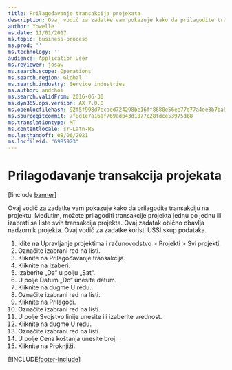 ```yaml
---
title: Prilagođavanje transakcija projekata
description: Ovaj vodič za zadatke vam pokazuje kako da prilagodite transakciju na projektu.
author: Yowelle
ms.date: 11/01/2017
ms.topic: business-process
ms.prod: ''
ms.technology: ''
audience: Application User
ms.reviewer: josaw
ms.search.scope: Operations
ms.search.region: Global
ms.search.industry: Service industries
ms.author: andchoi
ms.search.validFrom: 2016-06-30
ms.dyn365.ops.version: AX 7.0.0
ms.openlocfilehash: 92f5f998d7ecaed724298be16ff8680e56ee77d77a4ee3b7ba83fa5a8a1a4787
ms.sourcegitcommit: 7f8d1e7a16af769adb43d1877c28fdce53975db8
ms.translationtype: MT
ms.contentlocale: sr-Latn-RS
ms.lasthandoff: 08/06/2021
ms.locfileid: "6985923"
---
```

# <a name="adjust-project-transactions"></a>Prilagođavanje transakcija projekata

[!include [banner](../../includes/banner.md)]

Ovaj vodič za zadatke vam pokazuje kako da prilagodite transakciju na projektu. Međutim, možete prilagoditi transakcije projekta jednu po jednu ili izabrati sa liste svih transakcija projekta. Ovaj zadatak obično obavlja nadzornik projekta. Ovaj vodič za zadatke koristi USSI skup podataka.

1. Idite na Upravljanje projektima i računovodstvo > Projekti > Svi projekti. 
2. Označite izabrani red na listi. 
3. Kliknite na Prilagođavanje transakcija. 
4. Kliknite na Izaberi. 
5. Izaberite „Da“ u polju „Sat“. 
6. U polje Datum „Do“ unesite datum. 
7. Kliknite na dugme U redu. 
8. Označite izabrani red na listi. 
9. Kliknite na Prilagodi. 
10. Označite izabrani red na listi. 
11. U polje Svojstvo linije unesite ili izaberite vrednost. 
12. Kliknite na dugme U redu. 
13. Označite izabrani red na listi. 
14. U polje Cena koštanja unesite broj. 
15. Kliknite na Proknjiži. 


[!INCLUDE[footer-include](../../includes/footer-banner.md)]